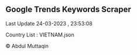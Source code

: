 

## Google Trends Keywords Scraper 
 
Last Update 24-03-2023 , 23:53:08

Country List :
VIETNAM.json



© Abdul Muttaqin 
